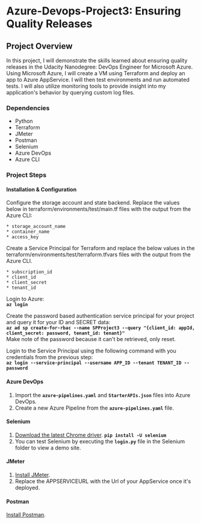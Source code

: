 # Azure-Devops-Project3: Ensuring Quality Releases

## Project Overview

In this project, I will demonstrate the skills learned about ensuring quality releases in the Udacity Nanodegree: DevOps Engineer for Microsoft Azure. Using Microsoft Azure, I will create a VM using Terraform and deploy an app to Azure AppService. I will then test environments and run automated tests. I will also utilize monitoring tools to provide insight into my application's behavior by querying custom log files.

### Dependencies

* Python
* Terraform
* JMeter
* Postman
* Selenium
* Azure DevOps
* Azure CLI

### Project Steps

#### Installation & Configuration

Configure the storage account and state backend. Replace the values below in terraform/environments/test/main.tf files with the output from the Azure CLI:

    * storage_account_name
    * container_name
    * access_key

Create a Service Principal for Terraform and replace the below values in the terraform/environments/test/terraform.tfvars files with the output from the Azure CLI.

    * subscription_id
    * client_id
    * client_secret
    * tenant_id

Login to Azure:<br>
**`az login`**

Create the password based authentication service principal for your project and query it for your ID and SECRET data: <br>
    **`az ad sp create-for-rbac --name SPProject3 --query "{client_id: appId, client_secret: password, tenant_id: tenant}"`**<br>
Make note of the password because it can't be retrieved, only reset.

Login to the Service Principal using the following command with you credentials from the previous step: <br>
    **`az login --service-principal --username APP_ID --tenant TENANT_ID --password`**

#### Azure DevOps

1. Import the **`azure-pipelines.yaml`** and **`StarterAPIs.json`** files into Azure DevOps.
2. Create a new Azure Pipeline from the **`azure-pipelines.yaml`** file.

#### Selenium

1. [Download the latest Chrome driver](https://sites.google.com/a/chromium.org/chromedriver/).
        **`pip install -U selenium`**
2. You can test Selenium by executing the **`login.py`** file in the Selenium folder to view a demo site.

#### JMeter

1. [Install JMeter](https://jmeter.apache.org/download_jmeter.cgi).
2. Replace the APPSERVICEURL with the Url of your AppService once it's deployed.

#### Postman

[Install Postman](https://www.postman.com/downloads/).

